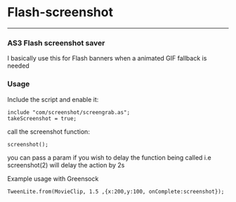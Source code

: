 # Flash-screenshot

----

### AS3 Flash screenshot saver

I basically use this for Flash banners when a animated GIF fallback is needed

### Usage

Include the script and enable it:

```
include "com/screenshot/screengrab.as";
takeScreenshot = true;
```

call the screenshot function:

```
screenshot();
```

you can pass a param if you wish to delay the function being called i.e screenshot(2) will delay the action by 2s

Example usage with Greensock

```
TweenLite.from(MovieClip, 1.5 ,{x:200,y:100, onComplete:screenshot});
```
